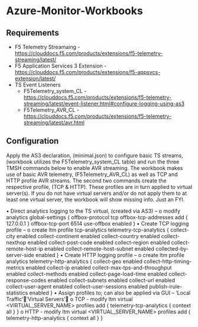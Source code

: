 # Azure-Monitor-Workbooks

## Requirements
* F5 Telemetry Streamaing - https://clouddocs.f5.com/products/extensions/f5-telemetry-streaming/latest/
* F5 Application Services 3 Extension - https://clouddocs.f5.com/products/extensions/f5-appsvcs-extension/latest/
* TS Event Listeners
  - F5Telemetry_system_CL -https://clouddocs.f5.com/products/extensions/f5-telemetry-streaming/latest/event-listener.html#configure-logging-using-as3
  - F5Telemetry_AVR_CL - https://clouddocs.f5.com/products/extensions/f5-telemetry-streaming/latest/avr.html

## Configuration
Apply the AS3 declaration, (minimal.json) to configure basic TS streams, (workbook utilizes the F5Telemetry_system_CL  table) and run the three TMSH commands below to enable AVR streaming.  The workbook makes use of basic AVR telemetry, (F5Telemetry_AVR_CL)  as well as TCP and HTTP profile AVR streams.  The second two commands  create the respective profile, (TCP & HTTP).  These profiles are in turn applied to virtual server(s).  If you do not have virtual servers and/or do not apply them to at least one virtual server, the workbook will show missing info.  Just an FYI. 

•	Direct analytics logging to the TS virtual, (created via AS3) – 
o	modify analytics global-settings { offbox-protocol tcp offbox-tcp-addresses add { 127.0.0.1 } offbox-tcp-port 6514 use-offbox enabled } 
•	Create TCP logging profile –
o	create ltm profile tcp-analytics telemetry-tcp-analytics { collect-city enabled collect-continent enabled collect-country enabled collect-nexthop enabled collect-post-code enabled collect-region enabled collect-remote-host-ip enabled collect-remote-host-subnet enabled collected-by-server-side enabled }
•	Create HTTP logging profile –
o	create ltm profile analytics telemetry-http-analytics { collect-geo enabled collect-http-timing-metrics enabled collect-ip enabled collect-max-tps-and-throughput enabled collect-methods enabled collect-page-load-time enabled collect-response-codes enabled collect-subnets enabled collect-url enabled collect-user-agent enabled collect-user-sessions enabled publish-irule-statistics enabled }
•	Assign profiles to; can also be applied via GUI – ‘Local Traffic’’Virtual Servers’<virtual Server>
o	TCP -   modify ltm virtual <VIRTUAL_SERVER_NAME> profiles add { telemetry-tcp-analytics { context all } }
o	HTTP -   modify ltm virtual <VIRTUAL_SERVER_NAME> profiles add { telemetry-http-analytics { context all } } 
